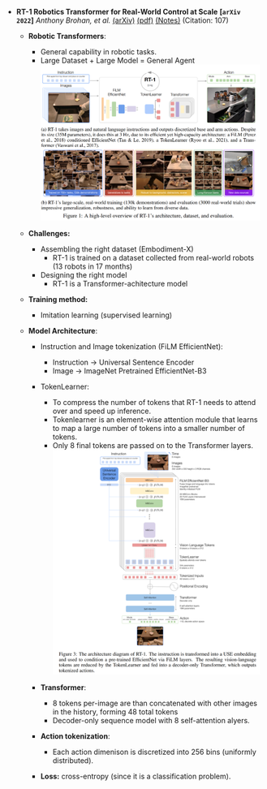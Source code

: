 - **RT-1 Robotics Transformer for Real-World Control at Scale** **[`arXiv 2022`]** *Anthony Brohan, et al.* [(arXiv)](http://arxiv.org/abs/2212.06817) [(pdf)](./rt1%20-%20robotics%20transformer%20for%20real-world%20control%20at%20scale.pdf) [(Notes)](./ARI_Notes/rt1.md) (Citation: 107)
  - **Robotic Transformers**: 
    - General capability in robotic tasks.
    - Large Dataset + Large Model = General Agent
    ![Dataflow](./../../images/rt1_architecture.png)

  - **Challenges:**
    - Assembling the right dataset (Embodiment-X)
      - RT-1 is trained on a dataset collected from real-world robots (13 robots in 17 months)
    - Designing the right model
      - RT-1 is a Transformer-achitecture model
  - **Training method:**
    - Imitation learning (supervised learning) 
  - **Model Architecture**:
    - Instruction and Image tokenization (FiLM EfficientNet): 
      - Instruction -> Universal Sentence Encoder
      - Image -> ImageNet Pretrained EfficientNet-B3
    - TokenLearner: 
      - To compress the number of tokens that RT-1 needs to attend over and speed up inference. 
      - Tokenlearner is an element-wise attention module that learns to map a large number of tokens into a smaller number of tokens. 
      - Only 8 final tokens are passed on to the Transformer layers.
    ![Dataflow](./../../images/rt1_detailedAchitecture.png)

    - **Transformer**:
      - 8 tokens per-image are than concatenated with other images in the history, forming 48 total tokens
      - Decoder-only sequence model with 8 self-attention alyers. 
    - **Action tokenization**:
      - Each action dimenison is discretized into 256 bins (uniformly distributed).
    - **Loss:** cross-entropy (since it is a classification problem).